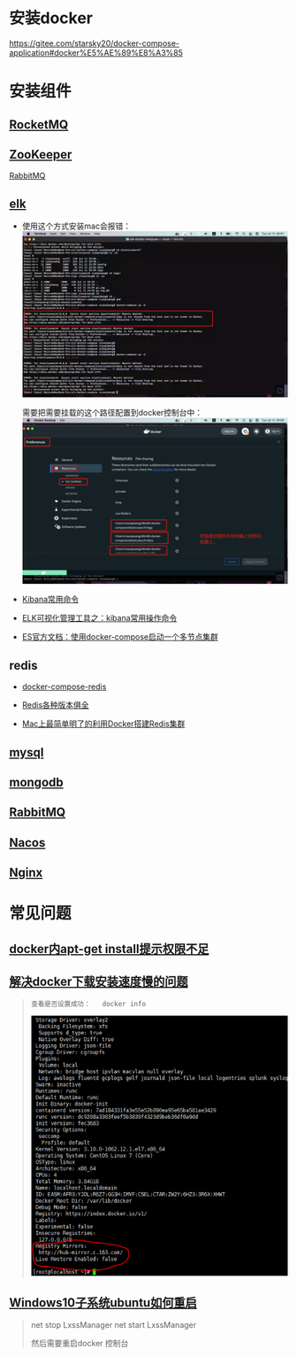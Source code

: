 

# 安装docker

https://gitee.com/starsky20/docker-compose-application#docker%E5%AE%89%E8%A3%85







# 安装组件

## [RocketMQ](https://github.com/modouxiansheng/about-docker/tree/master/RockertMQ)

## [ZooKeeper](https://github.com/modouxiansheng/about-docker/tree/master/ZooKeeper)

[RabbitMQ](https://github.com/modouxiansheng/about-docker/tree/master/RabbitMQ)

## [elk](https://gitee.com/daitougege/elk-docker-compose)

- 使用这个方式安装mac会报错：![image-20220712120745606](images/image-20220712120745606.png)

  需要把需要挂载的这个路径配置到docker控制台中：![image-20220712120922842](images/image-20220712120922842.png)

- [Kibana常用命令](https://blog.csdn.net/yuntianyun/article/details/114187301)
- [ELK可视化管理工具之：kibana常用操作命令](https://dandelioncloud.cn/article/details/1486718450675601409)
- [ES官方文档：使用docker-compose启动一个多节点集群](https://www.elastic.co/guide/en/elasticsearch/reference/current/docker.html#docker-compose-file)

## redis

- [docker-compose-redis](https://gitee.com/usual-docker-compose/docker-compose-redis)

- [Redis各种版本俱全](https://gitee.com/starsky20/docker-compose-application#redis)

- [Mac上最简单明了的利用Docker搭建Redis集群](https://github.com/modouxiansheng/about-docker/tree/master/redis-cluster) 

## [mysql](https://gitee.com/starsky20/docker-compose-application#mysql)

## [mongodb](https://gitee.com/starsky20/docker-compose-application#mongodb) 

## [RabbitMQ](https://gitee.com/starsky20/docker-compose-application#rabbitmq)

## [Nacos](https://gitee.com/starsky20/docker-compose-application#nacos)

## [Nginx](https://gitee.com/starsky20/docker-compose-application#nginx)









# 常见问题

## [docker内apt-get install提示权限不足](https://blog.csdn.net/weixin_43848469/article/details/124453889)

## [解决docker下载安装速度慢的问题](https://www.jb51.net/article/206785.htm)

> ```bash
> 查看是否设置成功：   docker info
> ```
>
> ![img](images/dc07f666715a2a96b672221b04b177d0.png)

## [Windows10子系统ubuntu如何重启](https://www.yisu.com/zixun/599912.html)

> net stop LxssManager
> net start LxssManager
>
> 然后需要重启docker 控制台